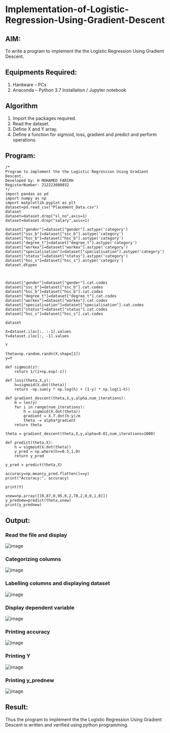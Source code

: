 # Implementation-of-Logistic-Regression-Using-Gradient-Descent

## AIM:
To write a program to implement the the Logistic Regression Using Gradient Descent.

## Equipments Required:
1. Hardware – PCs
2. Anaconda – Python 3.7 Installation / Jupyter notebook

## Algorithm
1. Import the packages required.
2. Read the dataset.
3. Define X and Y array.
4. Define a function for sigmoid, loss, gradient and predict and perform operations.
## Program:
```
/*
Program to implement the the Logistic Regression Using Gradient Descent.
Developed by: H MOHAMED FARIKH
RegisterNumber: 212223080032
*/
import pandas as pd
import numpy as np
import matplotlib.pyplot as plt
dataset=pd.read_csv("Placement_Data.csv")
dataset
dataset=dataset.drop("sl_no",axis=1)
dataset=dataset.drop("salary",axis=1)

dataset["gender"]=dataset["gender"].astype('category')
dataset["ssc_b"]=dataset["ssc_b"].astype('category')
dataset["hsc_b"]=dataset["hsc_b"].astype('category')
dataset["degree_t"]=dataset["degree_t"].astype('category')
dataset["workex"]=dataset["workex"].astype('category')
dataset["specialisation"]=dataset["specialisation"].astype('category')
dataset["status"]=dataset["status"].astype('category')
dataset["hsc_s"]=dataset["hsc_s"].astype('category')
dataset.dtypes



dataset["gender"]=dataset["gender"].cat.codes
dataset["ssc_b"]=dataset["ssc_b"].cat.codes
dataset["hsc_b"]=dataset["hsc_b"].cat.codes
dataset["degree_t"]=dataset["degree_t"].cat.codes
dataset["workex"]=dataset["workex"].cat.codes
dataset["specialisation"]=dataset["specialisation"].cat.codes
dataset["status"]=dataset["status"].cat.codes
dataset["hsc_s"]=dataset["hsc_s"].cat.codes

dataset

X=dataset.iloc[:, :-1].values
Y=dataset.iloc[:, -1].values

Y

theta=np.random.randn(X.shape[1])
y=Y

def sigmoid(z):
    return 1/(1+np.exp(-z))

def loss(theta,X,y):
    h=sigmoid(X.dot(theta))
    return -np.sum(y * np.log(h) + (1-y) * np.log(1-h))

def gradient_descent(theta,X,y,alpha,num_iterations):
    m = len(y)
    for i in range(num_iterations):
        h = sigmoid(X.dot(theta))
        gradient = X.T.dot(h-y)/m
        theta -= alpha*gradient
    return theta
    
theta = gradient_descent(theta,X,y,alpha=0.01,num_iterations=1000)

def predict(theta,X):
    h = sigmoid(X.dot(theta))
    y_pred = np.where(h>=0.5,1,0)
    return y_pred
    
y_pred = predict(theta,X)

accuracy=np.mean(y_pred.flatten()==y)
print("Accuracy:", accuracy)

print(Y)

xnew=np.array([[0,87,0,95,0,2,78,2,0,0,1,0]])
y_prednew=predict(theta,xnew)
print(y_prednew)
```

## Output:
### Read the file and display
![image](https://github.com/shehanshajahan/-Implementation-of-Logistic-Regression-Using-Gradient-Descent/assets/139317389/64d165c3-b947-4323-b36a-ab16436d76c2)


### Categorizing columns
![image](https://github.com/shehanshajahan/-Implementation-of-Logistic-Regression-Using-Gradient-Descent/assets/139317389/06830f8e-a6eb-417f-9471-b98074ece500)


### Labelling columns and displaying dataset
![image](https://github.com/shehanshajahan/-Implementation-of-Logistic-Regression-Using-Gradient-Descent/assets/139317389/c1a1142e-7ce3-473a-8005-5b19bf0a7052)


### Display dependent variable
![image](https://github.com/shehanshajahan/-Implementation-of-Logistic-Regression-Using-Gradient-Descent/assets/139317389/8af87d63-b448-43d4-a48a-3210d714c3fe)

### Printing accuracy
![image](https://github.com/shehanshajahan/-Implementation-of-Logistic-Regression-Using-Gradient-Descent/assets/139317389/856f9266-004f-48d2-b3c0-a032fc08ab11)

### Printing Y
![image](https://github.com/shehanshajahan/-Implementation-of-Logistic-Regression-Using-Gradient-Descent/assets/139317389/5a25973d-35b2-4ba1-8c62-98bbf225e215)


### Printing y_prednew
![image](https://github.com/shehanshajahan/-Implementation-of-Logistic-Regression-Using-Gradient-Descent/assets/139317389/6a348355-57b6-4442-83bf-d511b520be07)



## Result:
Thus the program to implement the the Logistic Regression Using Gradient Descent is written and verified using python programming.

